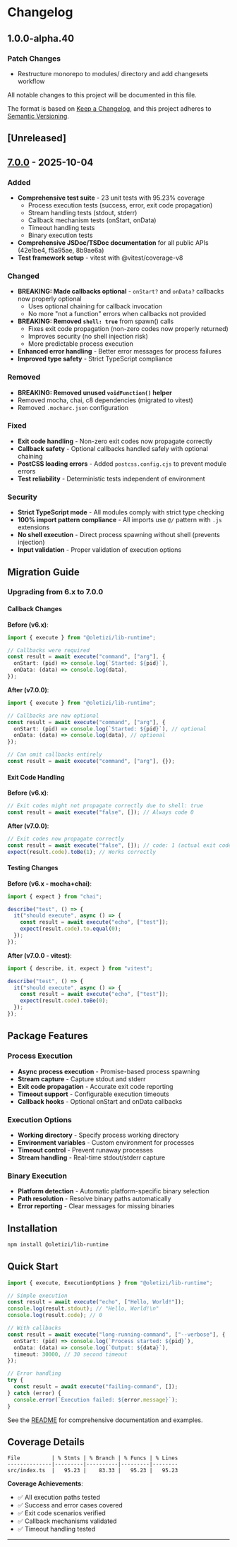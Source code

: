 # Changelog

## 1.0.0-alpha.40

### Patch Changes

- Restructure monorepo to modules/ directory and add changesets workflow

All notable changes to this project will be documented in this file.

The format is based on [Keep a Changelog](https://keepachangelog.com/en/1.1.0/),
and this project adheres to [Semantic Versioning](https://semver.org/spec/v2.0.0.html).

## [Unreleased]

## [7.0.0] - 2025-10-04

### Added

- **Comprehensive test suite** - 23 unit tests with 95.23% coverage
  - Process execution tests (success, error, exit code propagation)
  - Stream handling tests (stdout, stderr)
  - Callback mechanism tests (onStart, onData)
  - Timeout handling tests
  - Binary execution tests
- **Comprehensive JSDoc/TSDoc documentation** for all public APIs (42e1be4, f5a95ae, 8b9ae6a)
- **Test framework setup** - vitest with @vitest/coverage-v8

### Changed

- **BREAKING: Made callbacks optional** - `onStart?` and `onData?` callbacks now properly optional
  - Uses optional chaining for callback invocation
  - No more "not a function" errors when callbacks not provided
- **BREAKING: Removed `shell: true`** from spawn() calls
  - Fixes exit code propagation (non-zero codes now properly returned)
  - Improves security (no shell injection risk)
  - More predictable process execution
- **Enhanced error handling** - Better error messages for process failures
- **Improved type safety** - Strict TypeScript compliance

### Removed

- **BREAKING: Removed unused `voidFunction()` helper**
- Removed mocha, chai, c8 dependencies (migrated to vitest)
- Removed `.mocharc.json` configuration

### Fixed

- **Exit code handling** - Non-zero exit codes now propagate correctly
- **Callback safety** - Optional callbacks handled safely with optional chaining
- **PostCSS loading errors** - Added `postcss.config.cjs` to prevent module errors
- **Test reliability** - Deterministic tests independent of environment

### Security

- **Strict TypeScript mode** - All modules comply with strict type checking
- **100% import pattern compliance** - All imports use `@/` pattern with `.js` extensions
- **No shell execution** - Direct process spawning without shell (prevents injection)
- **Input validation** - Proper validation of execution options

## Migration Guide

### Upgrading from 6.x to 7.0.0

#### Callback Changes

**Before (v6.x)**:

```typescript
import { execute } from "@oletizi/lib-runtime";

// Callbacks were required
const result = await execute("command", ["arg"], {
  onStart: (pid) => console.log(`Started: ${pid}`),
  onData: (data) => console.log(data),
});
```

**After (v7.0.0)**:

```typescript
import { execute } from "@oletizi/lib-runtime";

// Callbacks are now optional
const result = await execute("command", ["arg"], {
  onStart: (pid) => console.log(`Started: ${pid}`), // optional
  onData: (data) => console.log(data), // optional
});

// Can omit callbacks entirely
const result = await execute("command", ["arg"], {});
```

#### Exit Code Handling

**Before (v6.x)**:

```typescript
// Exit codes might not propagate correctly due to shell: true
const result = await execute("false", []); // Always code 0
```

**After (v7.0.0)**:

```typescript
// Exit codes now propagate correctly
const result = await execute("false", []); // code: 1 (actual exit code)
expect(result.code).toBe(1); // Works correctly
```

#### Testing Changes

**Before (v6.x - mocha+chai)**:

```typescript
import { expect } from "chai";

describe("test", () => {
  it("should execute", async () => {
    const result = await execute("echo", ["test"]);
    expect(result.code).to.equal(0);
  });
});
```

**After (v7.0.0 - vitest)**:

```typescript
import { describe, it, expect } from "vitest";

describe("test", () => {
  it("should execute", async () => {
    const result = await execute("echo", ["test"]);
    expect(result.code).toBe(0);
  });
});
```

## Package Features

### Process Execution

- **Async process execution** - Promise-based process spawning
- **Stream capture** - Capture stdout and stderr
- **Exit code propagation** - Accurate exit code reporting
- **Timeout support** - Configurable execution timeouts
- **Callback hooks** - Optional onStart and onData callbacks

### Execution Options

- **Working directory** - Specify process working directory
- **Environment variables** - Custom environment for processes
- **Timeout control** - Prevent runaway processes
- **Stream handling** - Real-time stdout/stderr capture

### Binary Execution

- **Platform detection** - Automatic platform-specific binary selection
- **Path resolution** - Resolve binary paths automatically
- **Error reporting** - Clear messages for missing binaries

## Installation

```bash
npm install @oletizi/lib-runtime
```

## Quick Start

```typescript
import { execute, ExecutionOptions } from "@oletizi/lib-runtime";

// Simple execution
const result = await execute("echo", ["Hello, World!"]);
console.log(result.stdout); // "Hello, World!\n"
console.log(result.code); // 0

// With callbacks
const result = await execute("long-running-command", ["--verbose"], {
  onStart: (pid) => console.log(`Process started: ${pid}`),
  onData: (data) => console.log(`Output: ${data}`),
  timeout: 30000, // 30 second timeout
});

// Error handling
try {
  const result = await execute("failing-command", []);
} catch (error) {
  console.error(`Execution failed: ${error.message}`);
}
```

See the [README](./README.md) for comprehensive documentation and examples.

## Coverage Details

```
File          | % Stmts | % Branch | % Funcs | % Lines
--------------|---------|----------|---------|--------
src/index.ts  |   95.23 |    83.33 |   95.23 |   95.23
```

**Coverage Achievements**:

- ✅ All execution paths tested
- ✅ Success and error cases covered
- ✅ Exit code scenarios verified
- ✅ Callback mechanisms validated
- ✅ Timeout handling tested

---

[7.0.0]: https://github.com/oletizi/audio-tools/releases/tag/lib-runtime-v7.0.0
